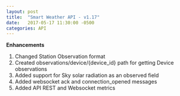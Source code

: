```yaml
---
layout: post
title:  "Smart Weather API - v1.17"
date:   2017-05-17 11:30:00 -0500
categories: API
---
```


**Enhancements**
1. Changed Station Observation format
2. Created observations/device/{device_id} path for getting Device observations
3. Added support for Sky solar radiation as an observed field
4. Added websocket ack and connection_opened messages
5. Added API REST and Websocket metrics
